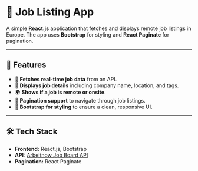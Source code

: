 # 🚀 Job Listing App

A simple **React.js** application that fetches and displays remote job listings in Europe. The app uses **Bootstrap** for styling and **React Paginate** for pagination.

---

## 📌 Features
- 🔄 **Fetches real-time job data** from an API.
- 📌 **Displays job details** including company name, location, and tags.
- 🌍 **Shows if a job is remote or onsite**.
- 📅 **Pagination support** to navigate through job listings.
- 🎨 **Bootstrap for styling** to ensure a clean, responsive UI.

---

## 🛠 Tech Stack
- **Frontend:** React.js, Bootstrap
- **API:** [Arbeitnow Job Board API](https://www.arbeitnow.com/api/job-board-api)
- **Pagination:** React Paginate
